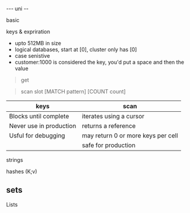 

--- uni --

basic

keys & expriration
- upto 512MB in size
- logical databases, start at [0], cluster only has [0]
- case senistive
- customer:1000  is considered the key, you'd put a space and then the value
>get

>scan slot [MATCH pattern] [COUNT count]


| keys | scan |
|------|------|
| Blocks until complete |  iterates using a cursor |
| Never use in production | returns a reference |
|Usful for debugging | may return 0 or more keys per cell |
| | safe for production |

strings

hashes (K;v)

## sets

Lists
